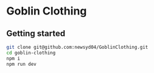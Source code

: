# Goblin Clothing

## Getting started

```bash
git clone git@github.com:newsyd04/GoblinClothing.git
cd goblin-clothing
npm i
npm run dev
```
